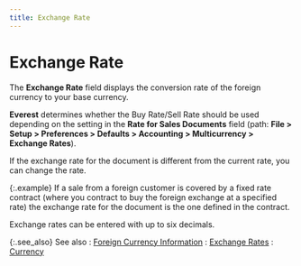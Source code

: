 ```yaml
---
title: Exchange Rate
---
```


# Exchange Rate


The **Exchange Rate** field displays  the conversion rate of the foreign currency to your base currency.


**Everest** determines whether the  Buy Rate/Sell Rate should be used depending on the setting in the **Rate for Sales Documents** field (path:  **File &gt; Setup &gt; Preferences &gt; 
 Defaults &gt; Accounting &gt; Multicurrency &gt; Exchange Rates**).


If the exchange rate for the document is different from the current  rate, you can change the rate.


{:.example}
If a sale from a foreign customer is covered by a fixed  rate contract (where you contract to buy the foreign exchange at a specified  rate) the exchange rate for the document is the one defined in the contract.


Exchange rates can be entered with up to six decimals.


{:.see_also}
See also
: [Foreign  Currency Information]({{site.pos_baseurl}}/misc/foreign_currency_information_pos_content.html)
: [Exchange  Rates]({{site.sc_chm}}/options/multicurrency/exchange-rates/set-up-exchange-rates/defining_exchange_rates.html)
: [Currency]({{site.sc_chm}}/misc/currency_details.html)
